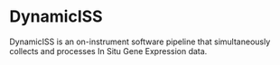 # DynamicISS
DynamicISS is an on-instrument software pipeline that simultaneously collects and processes  In Situ Gene Expression data.
